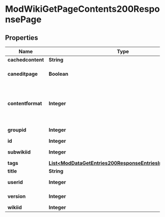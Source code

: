 

# ModWikiGetPageContents200ResponsePage


## Properties

| Name | Type | Description | Notes |
|------------ | ------------- | ------------- | -------------|
|**cachedcontent** | **String** | Page contents. |  |
|**caneditpage** | **Boolean** | True if user can edit the page. |  |
|**contentformat** | **Integer** | cachedcontent format (1 &#x3D; HTML, 0 &#x3D; MOODLE, 2 &#x3D; PLAIN, or 4 &#x3D; MARKDOWN) |  [optional] |
|**groupid** | **Integer** | Page&#39;s group ID. |  |
|**id** | **Integer** | Page ID. |  |
|**subwikiid** | **Integer** | Page&#39;s subwiki ID. |  |
|**tags** | [**List&lt;ModDataGetEntries200ResponseEntriesInnerTagsInner&gt;**](ModDataGetEntries200ResponseEntriesInnerTagsInner.md) |  |  [optional] |
|**title** | **String** | Page title. |  |
|**userid** | **Integer** | Page&#39;s user ID. |  |
|**version** | **Integer** | Latest version of the page. |  [optional] |
|**wikiid** | **Integer** | Page&#39;s wiki ID. |  |



